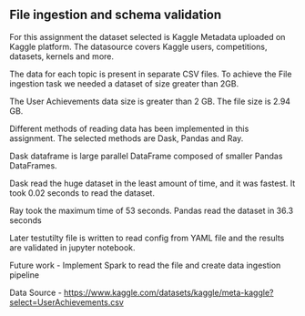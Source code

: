 ## File ingestion and schema validation

For this assignment the dataset selected is Kaggle Metadata uploaded on Kaggle platform. 
The datasource covers Kaggle users, competitions, datasets, kernels and more. 

The data for each topic is present in separate CSV files. To achieve the File ingestion task we needed a dataset of size greater than 2GB. 

The User Achievements data size is greater than 2 GB. The file size is 2.94 GB. 

Different methods of reading data has been implemented in this assignment. The selected methods are Dask, Pandas and Ray. 

Dask dataframe is large parallel DataFrame composed of smaller Pandas DataFrames.

Dask read the huge dataset in the least amount of time, and it was fastest. It took 0.02 seconds to read the dataset.

Ray took the maximum time of 53 seconds. Pandas read the dataset in 36.3 seconds

Later testutilty file is written to read config from YAML file and the results are validated in jupyter notebook.


Future work - 
Implement Spark to read the file and create data ingestion pipeline


Data Source - https://www.kaggle.com/datasets/kaggle/meta-kaggle?select=UserAchievements.csv